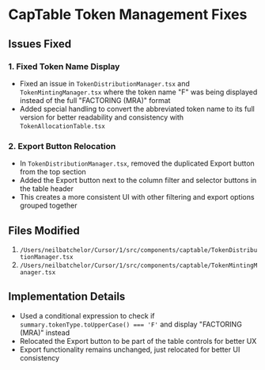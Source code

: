 # CapTable Token Management Fixes

## Issues Fixed

### 1. Fixed Token Name Display
- Fixed an issue in `TokenDistributionManager.tsx` and `TokenMintingManager.tsx` where the token name "F" was being displayed instead of the full "FACTORING (MRA)" format
- Added special handling to convert the abbreviated token name to its full version for better readability and consistency with `TokenAllocationTable.tsx`

### 2. Export Button Relocation
- In `TokenDistributionManager.tsx`, removed the duplicated Export button from the top section
- Added the Export button next to the column filter and selector buttons in the table header
- This creates a more consistent UI with other filtering and export options grouped together

## Files Modified
1. `/Users/neilbatchelor/Cursor/1/src/components/captable/TokenDistributionManager.tsx`
2. `/Users/neilbatchelor/Cursor/1/src/components/captable/TokenMintingManager.tsx`

## Implementation Details
- Used a conditional expression to check if `summary.tokenType.toUpperCase() === 'F'` and display "FACTORING (MRA)" instead
- Relocated the Export button to be part of the table controls for better UX
- Export functionality remains unchanged, just relocated for better UI consistency
